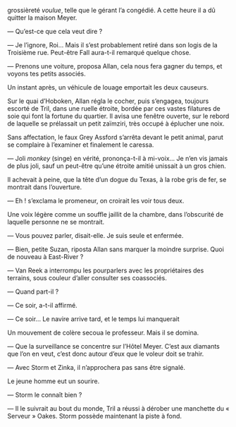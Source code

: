 grossièreté _voulue_, telle que le gérant l’a congédié. A cette heure il a dû
quitter la maison Meyer.

— Qu’est-ce que cela veut dire ?

— Je l’ignore, Roi... Mais il s’est probablement retiré dans son logis de
la Troisième rue. Peut-être Fall aura-t-il remarqué quelque chose.

— Prenons une voiture, proposa Allan, cela nous fera gagner du temps, et voyons tes petits associés.

Un instant après, un véhicule de louage emportait les deux causeurs.

Sur le quai d’Hoboken, Allan régla le cocher, puis s’engagea, toujours
escorté de Tril, dans une ruelle étroite, bordée par ces vastes filatures de
soie qui font la fortune du quartier. Il avisa une fenêtre ouverte, sur le rebord de laquelle se prélassait un petit zaïmziri, très occupé à éplucher une noix.

Sans affectation, le faux Grey Assford s’arrêta devant le petit animal, parut se complaire à l’examiner et finalement le caressa.

— Joli _monkey_ (singe) en vérité, prononça-t-il à mi-voix... Je n’en vis
jamais de plus joli, sauf un peut-être qu’une étroite amitié unissait à un gros chien.

Il achevait à peine, que la tête d’un dogue du Texas, à la robe gris de fer,
se montrait dans l’ouverture.

— Eh ! s’exclama le promeneur, on croirait les voir tous deux.

Une voix légère comme un souffle jaillit de la chambre, dans l’obscurité de laquelle personne ne se montrait.

— Vous pouvez parler, disait-elle. Je suis seule et enfermée.

— Bien, petite Suzan, riposta Allan sans marquer la moindre surprise. Quoi de nouveau à East-River ?

— Van Reek a interrompu les pourparlers avec les propriétaires des terrains, sous couleur d’aller consulter ses coassociés.

— Quand part-il ?

— Ce soir, a-t-il affirmé.

— Ce soir... Le navire arrive tard, et le temps lui manquerait

Un mouvement de colère secoua le professeur. Mais il se domina.

— Que la surveillance se concentre sur l’Hôtel Meyer. C’est aux diamants
que l’on en veut, c’est donc autour d’eux que le voleur doit se trahir.

— Avec Storm et Zinka, il n’approchera pas sans être signalé.

Le jeune homme eut un sourire.

— Storm le connaît bien ?

— Il le suivrait au bout du monde, Tril a réussi à dérober une manchette du
« Serveur » Oakes. Storm possède maintenant la piste à fond.
